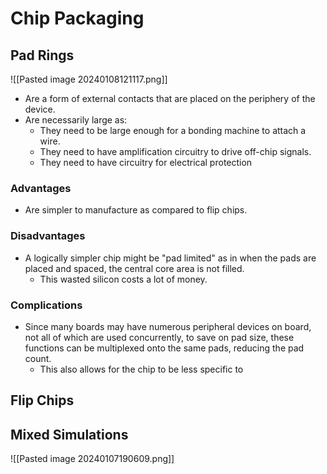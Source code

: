 # Chip Packaging

## Pad Rings
![[Pasted image 20240108121117.png]]
* Are a form of external contacts that are placed on the periphery of the device.
* Are necessarily large as: 
	* They need to be large enough for a bonding machine to attach a wire.
	* They need to have amplification circuitry to drive off-chip signals.
	* They need to have circuitry for electrical protection
### Advantages
* Are simpler to manufacture as compared to flip chips.
### Disadvantages
* A logically simpler chip might be "pad limited" as in when the pads are placed and spaced, the central core area is not filled.
	* This wasted silicon costs a lot of money.
### Complications
* Since many boards may have numerous peripheral devices on board, not all of which are used concurrently, to save on pad size, these functions can be multiplexed onto the same pads, reducing the pad count.
	* This also allows for the chip to be less specific to 

## Flip Chips

## Mixed Simulations
![[Pasted image 20240107190609.png]]
